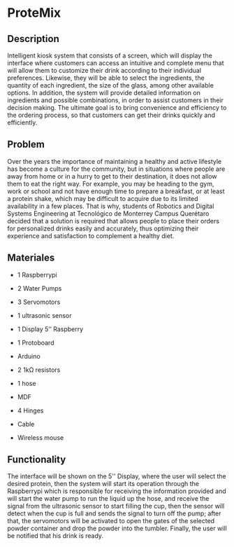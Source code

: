 # ProteMix

## Description
Intelligent kiosk system that consists of a screen, which will display the interface where customers can access an intuitive and complete menu that will allow them to customize their drink according to their individual preferences. Likewise, they will be able to select the ingredients, the quantity of each ingredient, the size of the glass, among other available options. In addition, the system will provide detailed information on ingredients and possible combinations, in order to assist customers in their decision making. The ultimate goal is to bring convenience and efficiency to the ordering process, so that customers can get their drinks quickly and efficiently.

## Problem
Over the years the importance of maintaining a healthy and active lifestyle has become a culture for the community, but in situations where people are away from home or in a hurry to get to their destination, it does not allow them to eat the right way. For example, you may be heading to the gym, work or school and not have enough time to prepare a breakfast, or at least a protein shake, which may be difficult to acquire due to its limited availability in a few places. That is why, students of Robotics and Digital Systems Engineering at Tecnológico de Monterrey Campus Querétaro decided that a solution is required that allows people to place their orders for personalized drinks easily and accurately, thus optimizing their experience and satisfaction to complement a healthy diet.

## Materiales
- 1 Raspberrypi 

- 2 Water Pumps

- 3 Servomotors

- 1 ultrasonic sensor 

- 1 Display 5’’ Raspberry

- 1 Protoboard

- Arduino

- 2 1kΩ resistors

- 1 hose

- MDF

- 4 Hinges

- Cable

- Wireless mouse

## Functionality
The interface will be shown on the 5'' Display, where the user will select the desired protein, then the system will start its operation through the Raspberrypi which is responsible for receiving the information provided and will start the water pump to run the liquid up the hose, and receive the signal from the ultrasonic sensor to start filling the cup, then the sensor will detect when the cup is full and sends the signal to turn off the pump; after that, the servomotors will be activated to open the gates of the selected powder container and drop the powder into the tumbler. Finally, the user will be notified that his drink is ready.

